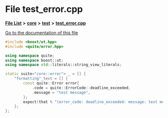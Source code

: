 

# File test\_error.cpp

[**File List**](files.md) **>** [**core**](dir_6f77a39b07c019ccd7492ea87272f732.md) **>** [**test**](dir_57af785f642af5d82b5c3ebf8a595104.md) **>** [**test\_error.cpp**](test__error_8cpp.md)

[Go to the documentation of this file](test__error_8cpp.md)


```C++
#include <boost/ut.hpp>
#include <quite/error.hpp>

using namespace quite;
using namespace boost::ut;
using namespace std::literals::string_view_literals;

static suite<"core::error"> _ = [] {
    "formatting"_test = [] {
        const quite::Error error{
            .code = quite::ErrorCode::deadline_exceeded,
            .message = "test message",
        };
        expect(that % "(error_code: deadline_exceeded: message: test message)"sv == fmt::format("{}", error));
    };
};
```


